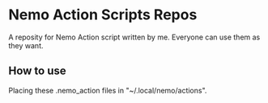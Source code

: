 # Nemo Action Scripts Repos
A reposity for Nemo Action script written by me. Everyone can use them as they want.

## How to use
Placing these .nemo_action files in "~/.local/nemo/actions".
